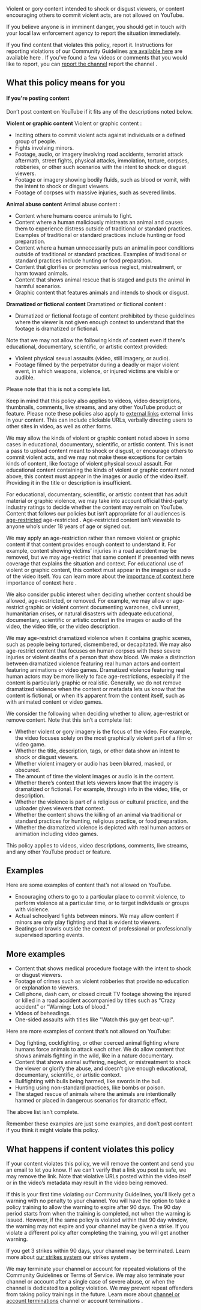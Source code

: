 Violent or gory content intended to shock or disgust viewers, or content encouraging others to commit violent acts, are not allowed on YouTube.

If you believe anyone is in imminent danger, you should get in touch with your local law enforcement agency to report the situation immediately.

If you find content that violates this policy, report it. Instructions for reporting violations of our Community Guidelines [are available here](/youtube/answer/2802027) are available here . If you've found a few videos or comments that you would like to report, you can [report the channel](/youtube/answer/2802027#report_channel) report the channel .

## What this policy means for you

#### If you're posting content

Don’t post content on YouTube if it fits any of the descriptions noted below.

**Violent or graphic content** Violent or graphic content :

- Inciting others to commit violent acts against individuals or a defined group of people.
- Fights involving minors.
- Footage, audio, or imagery involving road accidents, terrorist attack aftermath, street fights, physical attacks, immolation, torture, corpses, robberies, or other such scenarios with the intent to shock or disgust viewers.
- Footage or imagery showing bodily fluids, such as blood or vomit, with the intent to shock or disgust viewers.
- Footage of corpses with massive injuries, such as severed limbs.

**Animal abuse content** Animal abuse content :

- Content where humans coerce animals to fight.
- Content where a human maliciously mistreats an animal and causes them to experience distress outside of traditional or standard practices. Examples of traditional or standard practices include hunting or food preparation.
- Content where a human unnecessarily puts an animal in poor conditions outside of traditional or standard practices. Examples of traditional or standard practices include hunting or food preparation.
- Content that glorifies or promotes serious neglect, mistreatment, or harm toward animals.
- Content that shows animal rescue that is staged and puts the animal in harmful scenarios.
- Graphic content that features animals and intends to shock or disgust.

**Dramatized or fictional content** Dramatized or fictional content :

- Dramatized or fictional footage of content prohibited by these guidelines where the viewer is not given enough context to understand that the footage is dramatized or fictional.

Note that we may not allow the following kinds of content even if there's educational, documentary, scientific, or artistic context provided:

- Violent physical sexual assaults (video, still imagery, or audio).
- Footage filmed by the perpetrator during a deadly or major violent event, in which weapons, violence, or injured victims are visible or audible.

Please note that this is not a complete list.

Keep in mind that this policy also applies to videos, video descriptions, thumbnails, comments, live streams, and any other YouTube product or feature. Please note these policies also apply to [external links](/youtube/answer/9054257) external links in your content. This can include clickable URLs, verbally directing users to other sites in video, as well as other forms.

We may allow the kinds of violent or graphic content noted above in some cases in educational, documentary, scientific, or artistic content. This is not a pass to upload content meant to shock or disgust, or encourage others to commit violent acts, and we may not make these exceptions for certain kinds of content, like footage of violent physical sexual assault. For educational content containing the kinds of violent or graphic content noted above, this context must appear in the images or audio of the video itself. Providing it in the title or description is insufficient.

For educational, documentary, scientific, or artistic content that has adult material or graphic violence, we may take into account official third-party industry ratings to decide whether the content may remain on YouTube. Content that follows our policies but isn’t appropriate for all audiences is [age-restricted](https://support.google.com/youtube/answer/2802167) age-restricted . Age-restricted content isn’t viewable to anyone who’s under 18 years of age or signed out.

We may apply an age-restriction rather than remove violent or graphic content if that content provides enough context to understand it. For example, content showing victims’ injuries in a road accident may be removed, but we may age-restrict that same content if presented with news coverage that explains the situation and context. For educational use of violent or graphic content, this context must appear in the images or audio of the video itself. You can learn more about the [importance of context here](/youtube/answer/6345162) importance of context here .

We also consider public interest when deciding whether content should be allowed, age-restricted, or removed. For example, we may allow or age-restrict graphic or violent content documenting warzones, civil unrest, humanitarian crises, or natural disasters with adequate educational, documentary, scientific or artistic context in the images or audio of the video, the video title, or the video description.

We may age-restrict dramatized violence when it contains graphic scenes, such as people being tortured, dismembered, or decapitated. We may also age-restrict content that focuses on human corpses with these severe injuries or violent deaths of a person that show blood. We make a distinction between dramatized violence featuring real human actors and content featuring animations or video games. Dramatized violence featuring real human actors may be more likely to face age-restrictions, especially if the content is particularly graphic or realistic. Generally, we do not remove dramatized violence when the content or metadata lets us know that the content is fictional, or when it’s apparent from the content itself, such as with animated content or video games.

We consider the following when deciding whether to allow, age-restrict or remove content. Note that this isn’t a complete list:

- Whether violent or gory imagery is the focus of the video. For example, the video focuses solely on the most graphically violent part of a film or video game.
- Whether the title, description, tags, or other data show an intent to shock or disgust viewers.
- Whether violent imagery or audio has been blurred, masked, or obscured.
- The amount of time the violent images or audio is in the content.
- Whether there’s context that lets viewers know that the imagery is dramatized or fictional. For example, through info in the video, title, or description.
- Whether the violence is part of a religious or cultural practice, and the uploader gives viewers that context.
- Whether the content shows the killing of an animal via traditional or standard practices for hunting, religious practice, or food preparation.
- Whether the dramatized violence is depicted with real human actors or animation including video games.

This policy applies to videos, video descriptions, comments, live streams, and any other YouTube product or feature.

## Examples

Here are some examples of content that’s not allowed on YouTube.

- Encouraging others to go to a particular place to commit violence, to perform violence at a particular time, or to target individuals or groups with violence.
- Actual schoolyard fights between minors. We may allow content if minors are only play fighting and that is evident to viewers.
- Beatings or brawls outside the context of professional or professionally supervised sporting events.

## More examples

- Content that shows medical procedure footage with the intent to shock or disgust viewers.
- Footage of crimes such as violent robberies that provide no education or explanation to viewers.
- Cell phone, dash cam, or closed circuit TV footage showing the injured or killed in a road accident accompanied by titles such as “Crazy accident” or “Warning: Lots of blood.”
- Videos of beheadings.
- One-sided assaults with titles like "Watch this guy get beat-up!".

Here are more examples of content that’s not allowed on YouTube:

- Dog fighting, cockfighting, or other coerced animal fighting where humans force animals to attack each other. We do allow content that shows animals fighting in the wild, like in a nature documentary.
- Content that shows animal suffering, neglect, or mistreatment to shock the viewer or glorify the abuse, and doesn’t give enough educational, documentary, scientific, or artistic context.
- Bullfighting with bulls being harmed, like swords in the bull.
- Hunting using non-standard practices, like bombs or poison.
- The staged rescue of animals where the animals are intentionally harmed or placed in dangerous scenarios for dramatic effect.

The above list isn’t complete.

Remember these examples are just some examples, and don’t post content if you think it might violate this policy.

## What happens if content violates this policy

If your content violates this policy, we will remove the content and send you an email to let you know. If we can’t verify that a link you post is safe, we may remove the link. Note that violative URLs posted within the video itself or in the video’s metadata may result in the video being removed.

If this is your first time violating our Community Guidelines, you'll likely get a warning with no penalty to your channel. You will have the option to take a policy training to allow the warning to expire after 90 days. The 90 day period starts from when the training is completed, not when the warning is issued. However, if the same policy is violated within that 90 day window, the warning may not expire and your channel may be given a strike. If you violate a different policy after completing the training, you will get another warning.

If you get 3 strikes within 90 days, your channel may be terminated. Learn more about [our strikes system](/youtube/answer/2802032) our strikes system .

We may terminate your channel or account for repeated violations of the Community Guidelines or Terms of Service. We may also terminate your channel or account after a single case of severe abuse, or when the channel is dedicated to a policy violation. We may prevent repeat offenders from taking policy trainings in the future. Learn more about [channel or account terminations](/youtube/answer/2802168) channel or account terminations .